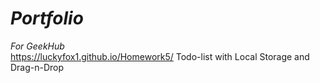 # ***Portfolio***
*For GeekHub*   
https://luckyfox1.github.io/Homework5/ Todo-list with Local Storage and Drag-n-Drop

